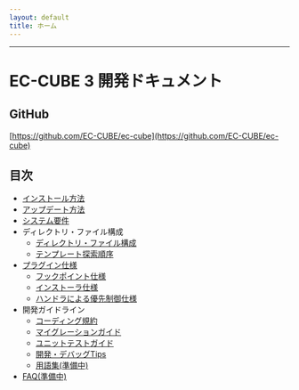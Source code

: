 ```yaml
---
layout: default
title: ホーム
---
```


---

# EC-CUBE 3 開発ドキュメント

## GitHub

[https://github.com/EC-CUBE/ec-cube](https://github.com/EC-CUBE/ec-cube)

## 目次
- [インストール方法](/install.html)
- [アップデート方法](/update.html)
- [システム要件](/requirement.html)
- ディレクトリ・ファイル構成
    - [ディレクトリ・ファイル構成](/directory.html)
    - [テンプレート探索順序](/template.html)
- [プラグイン仕様](/plugin.html)
    - [フックポイント仕様](/plugin_hookpoint.html)
    - [インストーラ仕様](/plugin_install.html)
    - [ハンドラによる優先制御仕様](/plugin_handler.html)
- 開発ガイドライン
    - [コーディング規約](/coding_style.html)
    - [マイグレーションガイド](/migration.html)
    - [ユニットテストガイド](/unittest.html)
    - [開発・デバッグTips](/tips.html)
    - [用語集(準備中)](/glossary.html)
- [FAQ(準備中)](/faq.html)
